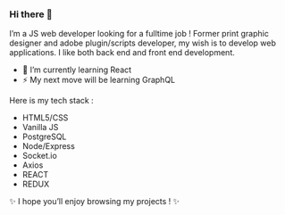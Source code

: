 ### Hi there 👋
I’m a JS web developer looking for a fulltime job !
Former print graphic designer and adobe plugin/scripts developer, my wish is to develop web applications.
I like both back end and front end development.
- 🌱 I’m currently learning React
- ⚡ My next  move will be learning GraphQL

Here is my tech stack :
- HTML5/CSS
- Vanilla JS
- PostgreSQL
- Node/Express
- Socket\.io
- Axios
- REACT
- REDUX

✨ I hope you’ll enjoy browsing my projects ! ✨

<!-- 
- ...
- this list is becoming pretty cumbersome at this point.


 here is a short description of what you’ll find.

**AdrienDurup/AdrienDurup** is a ✨ _special_ ✨ repository because its `README.md` (this file) appears on your GitHub profile.

Here are some ideas to get you started:

- 🔭 I’m currently working on ...
- 🌱 I’m currently learning ...
- 👯 I’m looking to collaborate on ...
- 🤔 I’m looking for help with ...
- 💬 Ask me about ...
- 📫 How to reach me: ...
- 😄 Pronouns: ...
- ⚡ Fun fact: ...
-->
